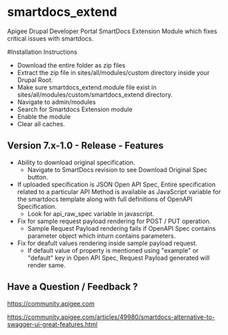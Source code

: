# smartdocs_extend
Apigee Drupal Developer Portal SmartDocs Extension Module which fixes critical issues with smartdocs.


#Installation Instructions

* Download the entire folder as zip files
* Extract the zip file in sites/all/modules/custom directory inside your Drupal Root.
* Make sure smartdocs_extend.module file exist in sites/all/modules/custom/smartdocs_extend directory.
* Navigate to admin/modules
* Search for Smartdocs Extension module
* Enable the module
* Clear all caches.



## Version 7.x-1.0 - Release - Features

* Ability to download original specification.
  * Navigate to SmartDocs revision to see Download Original Spec button.
* If uploaded specification is JSON Open API Spec, Entire specification related to a particular API Method is available as JavaScript variable for the smartdocs template along with full definitions of OpenAPI Specification.
  * Look for api_raw_spec variable in javascript.
* Fix for sample request payload rendering for POST / PUT operation.
   * Sample Request Payload rendering fails if OpenAPI Spec contains parameter object which inturn contains parameters.
* Fix for deafult values rendering inside sample payload request.
   * If default value of property is mentioned using "example" or "default" key in Open API Spec, Request Payload generated will render same.



## Have a Question / Feedback ?

https://community.apigee.com

https://community.apigee.com/articles/49980/smartdocs-alternative-to-swagger-ui-great-features.html
    

